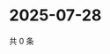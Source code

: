# 2025-07-28

共 0 条

<!-- BEGIN ZHIHUQUESTIONS -->
<!-- 最后更新时间 Mon Jul 28 2025 05:10:56 GMT+0800 (China Standard Time) -->

<!-- END ZHIHUQUESTIONS -->
